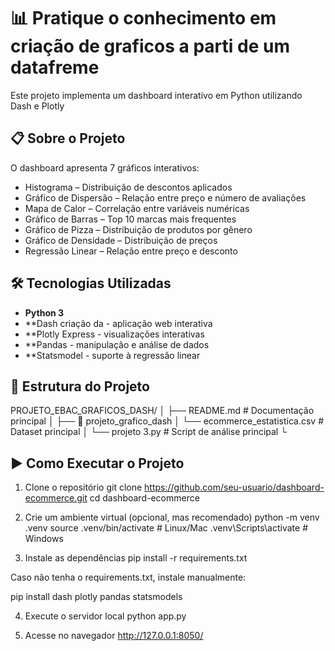 # 📊 Pratique o conhecimento em criação de graficos a parti de um datafreme

Este projeto implementa um dashboard interativo em Python utilizando Dash e Plotly

## 📋 Sobre o Projeto

O dashboard apresenta 7 gráficos interativos:
- Histograma – Distribuição de descontos aplicados
- Gráfico de Dispersão – Relação entre preço e número de avaliações
- Mapa de Calor – Correlação entre variáveis numéricas
- Gráfico de Barras – Top 10 marcas mais frequentes
- Gráfico de Pizza – Distribuição de produtos por gênero
- Gráfico de Densidade – Distribuição de preços
- Regressão Linear – Relação entre preço e desconto
## 🛠 Tecnologias Utilizadas

- **Python 3**
- **Dash criação da - aplicação web interativa
- **Plotly Express - visualizações interativas
- **Pandas - manipulação e análise de dados
- **Statsmodel - suporte à regressão linear

## 📁 Estrutura do Projeto
PROJETO_EBAC_GRAFICOS_DASH/
│
├── README.md                  # Documentação principal
│
├── 📂 projeto_grafico_dash
│   └── ecommerce_estatistica.csv   # Dataset principal
│   └── projeto 3.py              # Script de análise principal
└


## ▶️ Como Executar o Projeto
1. Clone o repositório
git clone https://github.com/seu-usuario/dashboard-ecommerce.git
cd dashboard-ecommerce

2. Crie um ambiente virtual (opcional, mas recomendado)
python -m venv .venv
source .venv/bin/activate   # Linux/Mac
.venv\Scripts\activate      # Windows

3. Instale as dependências
pip install -r requirements.txt


Caso não tenha o requirements.txt, instale manualmente:

pip install dash plotly pandas statsmodels

4. Execute o servidor local
python app.py

5. Acesse no navegador
http://127.0.0.1:8050/
